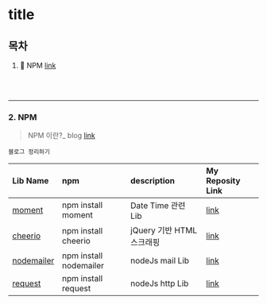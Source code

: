 # title

## 목차
1. :email: NPM [link](#1.NPM)


<br>
<br>
<hr>



### 2. NPM
> NPM 이란?_ blog [link](https://github.com/KimUihyeon/Utility/tree/master/MailService) 

`블로그 정리하기`

| Lib Name                                                   |  npm                        |description                          | My Reposity Link           | 
|:-----------------------------------------------------------|:----------------------------|:------------------------------------|:---------------------------|
| [moment](https://momentjs.com/)                            | npm install moment          | Date Time 관련 Lib                  | [link]()                   |
| [cheerio](https://github.com/cheeriojs/cheerio)            | npm install cheerio         | jQuery 기반 HTML 스크래핑            | [link]()                   |
| [nodemailer](https://nodemailer.com/about/)                | npm install nodemailer      | nodeJs mail Lib                     | [link]()                   |
| [request](https://github.com/request/request)              | npm install request         | nodeJs http Lib                     | [link]()                   |


<br>
<br>